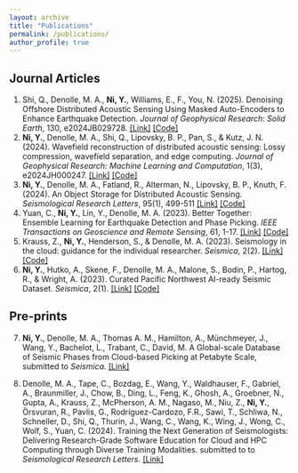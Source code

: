```yaml
---
layout: archive
title: "Publications"
permalink: /publications/
author_profile: true
---
```


## Journal Articles
1. Shi, Q., Denolle, M. A., **Ni, Y.**, Williams, E., F., You, N. (2025). Denoising Offshore Distributed Acoustic Sensing Using Masked Auto-Encoders to Enhance Earthquake Detection. *Journal of Geophysical Research: Solid Earth*, 130, e2024JB029728. [[Link]](https://agupubs.onlinelibrary.wiley.com/doi/10.1029/2024JB029728) [[Code]](https://github.com/Denolle-Lab/Shi_etal_2023_denoiseDAS)
2. **Ni, Y.**, Denolle, M. A., Shi, Q., Lipovsky, B. P., Pan, S., & Kutz, J. N. (2024). Wavefield reconstruction of distributed acoustic sensing: Lossy compression, wavefield separation, and edge computing. *Journal of Geophysical Research: Machine Learning and Computation*, 1(3), e2024JH000247. [[Link]](https://agupubs.onlinelibrary.wiley.com/doi/full/10.1029/2024JH000247) [[Code]](https://github.com/niyiyu/DAS-reconstruction)
3. **Ni, Y.**, Denolle, M. A., Fatland, R., Alterman, N., Lipovsky, B. P., Knuth, F. (2024). An Object Storage for Distributed Acoustic Sensing. *Seismological Research Letters*, 95(1), 499-511 [[Link]](https://pubs.geoscienceworld.org/ssa/srl/article/doi/10.1785/0220230172/628716/An-Object-Storage-for-Distributed-Acoustic-Sensing) [[Code]](https://github.com/niyiyu/dasstore)
4. Yuan, C., **Ni, Y.**, Lin, Y., Denolle, M. A. (2023). Better Together: Ensemble Learning for Earthquake Detection and Phase Picking. *IEEE Transactions on Geoscience and Remote Sensing*, 61, 1-17. [[Link]](https://ieeexplore.ieee.org/abstract/document/10266366) [[Code]](https://github.com/congcy/ELEP)
5. Krauss, Z., **Ni, Y.**, Henderson, S., & Denolle, M. A. (2023). Seismology in the cloud: guidance for the individual researcher. *Seismica*, 2(2). [[Link]](https://seismica.library.mcgill.ca/article/view/979) [[Code]](https://github.com/Denolle-Lab/seismicloud)
6. **Ni, Y.**, Hutko, A., Skene, F., Denolle, M. A., Malone, S., Bodin, P., Hartog, R., & Wright, A. (2023). Curated Pacific Northwest AI-ready Seismic Dataset. *Seismica*, 2(1). [[Link]](https://seismica.library.mcgill.ca/article/view/368) [[Code]](https://github.com/niyiyu/PNW-ML)

## Pre-prints
7. **Ni, Y.**, Denolle, M. A., Thomas A. M., Hamilton, A., Münchmeyer, J., Wang, Y., Bachelot, L., Trabant, C., David, M. A Global-scale Database of Seismic Phases from Cloud-based Picking at Petabyte Scale, submitted to *Seismica*. [[Link]](https://doi.org/10.48550/arXiv.2505.18874)

8. Denolle, M. A., Tape, C., Bozdag, E., Wang, Y., Waldhauser, F., Gabriel, A., Braunmiller, J., Chow, B., Ding, L., Feng, K., Ghosh, A., Groebner, N., Gupta, A., Krauss, Z., McPherson, A. M., Nagaso, M., Niu, Z., **Ni, Y.**, Örsvuran, R., Pavlis, G., Rodríguez-Cardozo, F.R., Sawi, T., Schliwa, N., Schneller, D., Shi, Q., Thurin, J., Wang, C., Wang, K., Wing, J., Wong, C., Wolf, S., Yuan, C. (2024). Training the Next Generation of Seismologists: Delivering Research-Grade Software Education for Cloud and HPC Computing through Diverse Training Modalities. submitted to to *Seismological Research Letters*. [[Link]](https://doi.org/10.48550/arXiv.2409.19147)